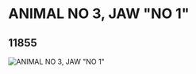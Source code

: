 # ANIMAL NO 3, JAW "NO 1"
## 11855
![ANIMAL NO 3, JAW "NO 1"](https://lc-www-live-s.legocdn.com/media/bricks/5/2/6018263.jpg)